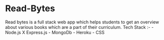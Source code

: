 # Read-Bytes
Read bytes is a full stack web app which helps students to get an overview about various books which are a part of their curriculum.
Tech Stack :- - Node.js X Express.js
              - MongoDb
              - Heroku
              - CSS
